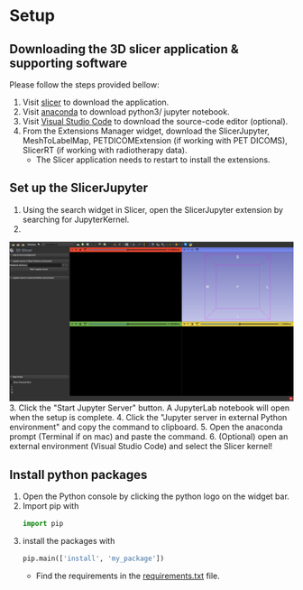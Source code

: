 
# Setup

## Downloading the 3D slicer application & supporting software

Please follow the steps provided bellow:
1. Visit [slicer](https://download.slicer.org) to download the application.
2. Visit [anaconda](https://www.anaconda.com/download) to download python3/ jupyter notebook.
3. Visit [Visual Studio Code](https://code.visualstudio.com/Download) to download the source-code editor (optional).
4. From the Extensions Manager widget, download the SlicerJupyter, MeshToLabelMap, PETDICOMExtension (if working with PET DICOMS), SlicerRT (if working with radiotherapy data).
    - The Slicer application needs to restart to install the extensions.

## Set up the SlicerJupyter

1. Using the search widget in Slicer, open the SlicerJupyter extension by searching for JupyterKernel.
2. 
![The Slicer application on the SlicerJupyter Modules!](/images/SlicerJupyterScreenCapture.png)
3. Click the "Start Jupyter Server" button. A JupyterLab notebook will open when the setup is complete.
4. Click the "Jupyter server in external Python environment" and copy the command to clipboard.
5. Open the anaconda prompt (Terminal if on mac) and paste the command.
6. (Optional) open an external environment (Visual Studio Code) and select the Slicer kernel!

## Install python packages

1. Open the Python console by clicking the python logo on the widget bar.
2. Import pip with
     ~~~ python
     import pip
     ~~~
4. install the packages with
    ~~~ python
    pip.main(['install', 'my_package'])
    ~~~
    - Find the requirements in the [requirements.txt](/requirements.txt) file.
